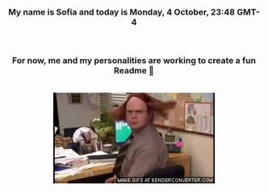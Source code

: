 


<div align="center">
<h3 >My name is Sofia and today is Monday, 4 October, 23:48 GMT-4</h3><br>
<h3 >For now, me and my personalities are working to create a fun Readme 👋
</h3><br>
<img src='img/dwight.gif' alt='working...'/>
</div>

